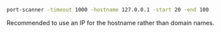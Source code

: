

```bash
port-scanner -timeout 1000 -hostname 127.0.0.1 -start 20 -end 100
```

Recommended to use an IP for the hostname rather than domain names.
